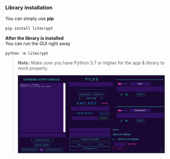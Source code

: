 ### Library installation
You can simply use **pip**

```bash
pip install litecrypt
```

**After the library is installed**
<br> You can run the GUI right away

```shell
python -m litecrypt
```

> **Note:** Make sure you have Python 3.7 or higher for the app & library to work properly.
>
> ![alt text](assets/GUI.png)
